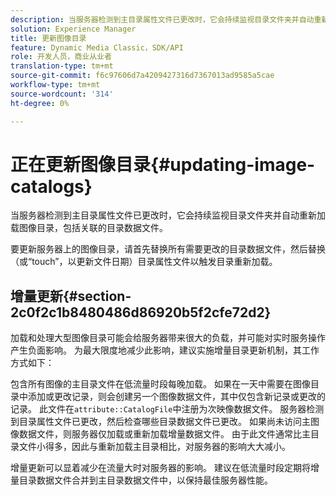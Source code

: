 ```yaml
---
description: 当服务器检测到主目录属性文件已更改时，它会持续监视目录文件夹并自动重新加载图像目录，包括关联的目录数据文件。
solution: Experience Manager
title: 更新图像目录
feature: Dynamic Media Classic，SDK/API
role: 开发人员，商业从业者
translation-type: tm+mt
source-git-commit: f6c97606d7a4209427316d7367013ad9585a5cae
workflow-type: tm+mt
source-wordcount: '314'
ht-degree: 0%

---
```



# 正在更新图像目录{#updating-image-catalogs}

当服务器检测到主目录属性文件已更改时，它会持续监视目录文件夹并自动重新加载图像目录，包括关联的目录数据文件。

要更新服务器上的图像目录，请首先替换所有需要更改的目录数据文件，然后替换（或“touch”，以更新文件日期）目录属性文件以触发目录重新加载。

## 增量更新{#section-2c0f2c1b8480486d86920b5f2cfe72d2}

加载和处理大型图像目录可能会给服务器带来很大的负载，并可能对实时服务操作产生负面影响。 为最大限度地减少此影响，建议实施增量目录更新机制，其工作方式如下：

包含所有图像的主目录文件在低流量时段每晚加载。 如果在一天中需要在图像目录中添加或更改记录，则会创建另一个图像数据文件，其中仅包含新记录或更改的记录。 此文件在`attribute::CatalogFile`中注册为次映像数据文件。 服务器检测到目录属性文件已更改，然后检查哪些目录数据文件已更改。 如果尚未访问主图像数据文件，则服务器仅加载或重新加载增量数据文件。 由于此文件通常比主目录文件小得多，因此与重新加载主目录相比，对服务器的影响大大减小。

增量更新可以显着减少在流量大时对服务器的影响。 建议在低流量时段定期将增量目录数据文件合并到主目录数据文件中，以保持最佳服务器性能。

